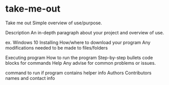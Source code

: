 # take-me-out
Take me out
Simple overview of use/purpose.

Description
An in-depth paragraph about your project and overview of use.

ex. Windows 10
Installing
How/where to download your program
Any modifications needed to be made to files/folders

Executing program
How to run the program
Step-by-step bullets
code blocks for commands
Help
Any advise for common problems or issues.

command to run if program contains helper info
Authors
Contributors names and contact info